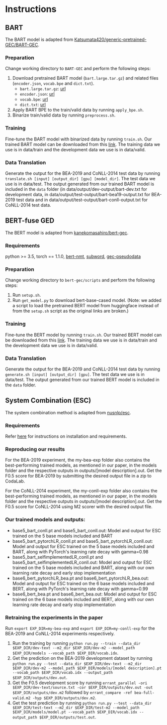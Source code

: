 # Instructions

## BART 

The BART model is adapted from [Katsumata420/generic-pretrained-GEC/BART-GEC](https://github.com/Katsumata420/generic-pretrained-GEC/tree/master/BART-GEC).

### Preparation

Change working directory to `BART-GEC` and perform the following steps:

1. Download pretrained BART model (`bart.large.tar.gz`) and related files (`encoder.json`, `vocab.bpe` and `dict.txt`).
    - `bart.large.tar.gz`: [url](https://dl.fbaipublicfiles.com/fairseq/models/bart.large.tar.gz)
    - `encoder.json`: [url](https://dl.fbaipublicfiles.com/fairseq/gpt2_bpe/encoder.json)
    - `vocab.bpe`: [url](https://dl.fbaipublicfiles.com/fairseq/gpt2_bpe/vocab.bpe)
    - `dict.txt`: [url](https://dl.fbaipublicfiles.com/fairseq/gpt2_bpe/dict.txt)
2. Apply BART BPE to the train/valid data by running `apply_bpe.sh`.
3. Binarize train/valid data by running `preprocess.sh`.

### Training

Fine-tune the BART model with binarized data by running `train.sh`. Our trained BART model can be downloaded from this [link](https://drive.google.com/file/d/1fg80NjpbNcMrpQcInw-7DUn4z4N0CqiU/view?usp=sharing).
The training data we use is in data/train and the development data we use is in data/valid.

### Data Translation

Generate the output for the BEA-2019 and CoNLL-2014 test data by running `translate.sh [input] [output_dir] [gpu] [model_dir]`.
The test data we use is in data/test.
The output generated from our trained BART model is included in the `data` folder (in data/output/dev-output/bart-dev.txt for development data, in data/output/test-output/bart-bea19-output.txt for BEA-2019 test data and in data/output/test-output/bart-conll-output.txt for CoNLL-2014 test data.


## BERT-fuse GED

The BERT model is adapted from [kanekomasahiro/bert-gec](https://github.com/kanekomasahiro/bert-gec).

### Requirements
python >= 3.5, torch == 1.1.0, [bert-nmt](https://github.com/bert-nmt/bert-nmt), [subword](https://github.com/rsennrich/subword-nmt), [gec-pseudodata](https://github.com/butsugiri/gec-pseudodata)

### Preparation

Change working directory to `bert-gec/scripts` and perform the following steps:

1. Run `setup.sh`.
2. Run `get_model.py` to download bert-base-cased model. (Note: we added a script to load the pretrained BERT model from huggingface instead of from the `setup.sh` script as the original links are broken.)

### Training

Fine-tune the BERT model by running `train.sh`. Our trained BERT model can be downloaded from this [link](https://drive.google.com/file/d/13UOliqDNL0rE94mRcX6bXjZga7eBXzOT/view?usp=sharing).
The training data we use is in data/train and the development data we use is in data/valid.

### Data Translation

Generate the output for the BEA-2019 and CoNLL-2014 test data by running `generate.sh [input] [output_dir] [gpu]`.
The test data we use is in data/test.
The output generated from our trained BERT model is included in the `data` folder.


## System Combination (ESC)

The system combination method is adapted from [nusnlp/esc](https://github.com/nusnlp/esc).

### Requirements
Refer [here](https://github.com/nusnlp/esc#installation) for instructions on installation and requirements.

### Reproducing our results
For the BEA-2019 experiment, the my-bea-exp folder also contains the best-performing trained models, as mentioned in our paper, in the models folder and the respective outputs in outputs/[model description].out.
Get the F0.5 score for BEA-2019 by submitting the desired output file in a zip to CodaLab.

For the CoNLL-2014 experiment, the my-conll-exp folder also contains the best-performing trained models, as mentioned in our paper, in the models folder and the respective outputs in outputs/[model description].out.
Get the F0.5 score for CoNLL-2014 using M2 scorer with the desired output file.

### Our trained models and outputs:
* base5_bart_conll.pt and base5_bart_conll.out: Model and output for ESC trained on the 5 base models included and BART
* base5_bart_pytorchLR_conll.pt and base5_bart_pytorchLR_conll.out: Model and output for ESC trained on the 5 base models included and BART, along with PyTorch's learning rate decay with gamma=0.98
* base5_bart_selfimplementedLR_conll.pt and base5_bart_selfimplementedLR_conll.out: Model and output for ESC trained on the 5 base models included and BART, along with our own learning rate decay and early stop implementation
* base6_bert_pytorchLR_bea.pt and base6_bert_pytorchLR_bea.out: Model and output for ESC trained on the 6 base models included and BERT, along with PyTorch's learning rate decay with gamma=0.99
* base6_bert_bea.pt and base6_bert_bea.out: Model and output for ESC trained on the 6 base models included and BERT, along with our own learning rate decay and early stop implementation

### Retraining the experiments in the paper
Run `export EXP_DIR=my-bea-exp` and `export EXP_DIR=my-conll-exp` for the BEA-2019 and CoNLL-2014 experiments respectively.
1. Run the training by running `python run.py --train --data_dir $EXP_DIR/dev-text --m2_dir $EXP_DIR/dev-m2 --model_path $EXP_DIR/models --vocab_path $EXP_DIR/vocab.idx`.
2. Get the prediction on the BEA-2019 development dataset by running `python run.py --test --data_dir $EXP_DIR/dev-text --m2_dir $EXP_DIR/dev-m2 --model_path $EXP_DIR/models/[model description].pt --vocab_path $EXP_DIR/vocab.idx --output_path $EXP_DIR/outputs/dev.out`.
3. Get the F0.5 development score by running `errant_parallel -ori $EXP_DIR/dev-text/source.txt -cor $EXP_DIR/outputs/dev.out -out $EXP_DIR/outputs/dev.m2` followed by `errant_compare -ref bea-full-valid.m2 -hyp $EXP_DIR/outputs/dev.m2`.
4. Get the test prediction by running `python run.py --test --data_dir $EXP_DIR/test-text --m2_dir $EXP_DIR/test-m2 --model_path $EXP_DIR/models/model.pt --vocab_path $EXP_DIR/vocab.idx --output_path $EXP_DIR/outputs/test.out`.
